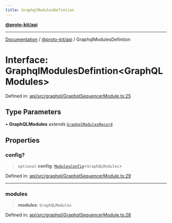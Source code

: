 ```yaml
---
title: GraphqlModulesDefintion
---
```


[**@proto-kit/api**](../README.md)

***

[Documentation](../../../README.md) / [@proto-kit/api](../README.md) / GraphqlModulesDefintion

# Interface: GraphqlModulesDefintion\<GraphQLModules\>

Defined in: [api/src/graphql/GraphqlSequencerModule.ts:25](https://github.com/proto-kit/framework/blob/4d6b3b6da51b3edee0fbf25ce72c1f59ec61e891/packages/api/src/graphql/GraphqlSequencerModule.ts#L25)

## Type Parameters

• **GraphQLModules** *extends* [`GraphqlModulesRecord`](../type-aliases/GraphqlModulesRecord.md)

## Properties

### config?

> `optional` **config**: [`ModulesConfig`](../../common/type-aliases/ModulesConfig.md)\<`GraphQLModules`\>

Defined in: [api/src/graphql/GraphqlSequencerModule.ts:29](https://github.com/proto-kit/framework/blob/4d6b3b6da51b3edee0fbf25ce72c1f59ec61e891/packages/api/src/graphql/GraphqlSequencerModule.ts#L29)

***

### modules

> **modules**: `GraphQLModules`

Defined in: [api/src/graphql/GraphqlSequencerModule.ts:28](https://github.com/proto-kit/framework/blob/4d6b3b6da51b3edee0fbf25ce72c1f59ec61e891/packages/api/src/graphql/GraphqlSequencerModule.ts#L28)
